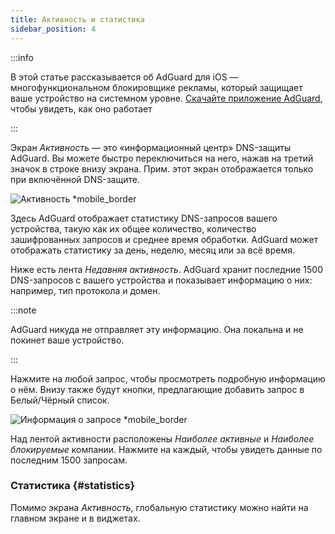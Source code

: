 ```yaml
---
title: Активность и статистика
sidebar_position: 4
---
```


:::info

В этой статье рассказывается об AdGuard для iOS — многофункциональном блокировщике рекламы, который защищает ваше устройство на системном уровне. [Скачайте приложение AdGuard](https://agrd.io/download-kb-adblock), чтобы увидеть, как оно работает

:::

Экран _Активность_ — это «информационный центр» DNS-защиты AdGuard. Вы можете быстро переключиться на него, нажав на третий значок в строке внизу экрана. Прим. этот экран отображается только при включённой DNS-защите.

![Активность \*mobile_border](https://cdn.adtidy.org/content/kb/ad_blocker/ios/activity_ru.jpg)

Здесь AdGuard отображает статистику DNS-запросов вашего устройства, такую как их общее количество, количество зашифрованных запросов и среднее время обработки. AdGuard может отображать статистику за день, неделю, месяц или за всё время.

Ниже есть лента _Недавняя активность_. AdGuard хранит последние 1500 DNS-запросов с вашего устройства и показывает информацию о них: например, тип протокола и домен.

:::note

AdGuard никуда не отправляет эту информацию. Она локальна и не покинет ваше устройство.

:::

Нажмите на любой запрос, чтобы просмотреть подробную информацию о нём. Внизу также будут кнопки, предлагающие добавить запрос в Белый/Чёрный список.

![Информация о запросе \*mobile_border](https://cdn.adtidy.org/public/Adguard/kb/iOS/features/request_info_ru.jpeg)

Над лентой активности расположены _Наиболее активные_ и _Наиболее блокируемые_ компании. Нажмите на каждый, чтобы увидеть данные по последним 1500 запросам.

### Статистика {#statistics}

Помимо экрана _Активность_, глобальную статистику можно найти на главном экране и в виджетах.
